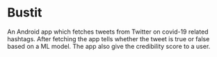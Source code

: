 # Bustit
An Android app which fetches tweets from Twitter on covid-19 related hashtags. After fetching the app tells whether the tweet is true or false based on a ML model. The app also give the credibility score to a user.
